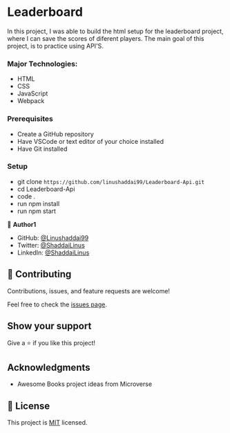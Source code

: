 # Leaderboard

In this project, I was able to build the html setup for the leaderboard project, where I can save the scores of diferent players. The main goal of this project, is to practice using API'S.

### Major Technologies: 
- HTML
- CSS
- JavaScript
- Webpack

### Prerequisites

- Create a GitHub repository
- Have VSCode or text editor of your choice installed
- Have Git installed

### Setup

- git clone `https://github.com/linushaddai99/Leaderboard-Api.git`
- cd Leaderboard-Api
- code .
- run npm install
- run npm start


👤 **Author1**

- GitHub: [@Linushaddai99](https://github.com/Linushaddai99)
- Twitter: [@ShaddaiLinus](https://twitter.com/ShaddaiLinus)
- LinkedIn: [@ShaddaiLinus](https://www.linkedin.com/in/linusshaddai/)


## 🤝 Contributing

Contributions, issues, and feature requests are welcome!

Feel free to check the [issues page](../../issues/).

## Show your support

Give a ⭐️ if you like this project!

## Acknowledgments

- Awesome Books project ideas from Microverse 

## 📝 License

This project is [MIT](./LICENSE) licensed.